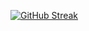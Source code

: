 [![GitHub Streak](https://streak-stats.demolab.com?user=YanishR&theme=radical&border_radius=50&date_format=j%20M%5B%20Y%5D&card_width=800)](https://git.io/streak-stats)
